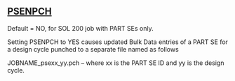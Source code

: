 ## [PSENPCH](https://nexus.hexagon.com/documentationcenter/bundle/MSC_Nastran_2022.4/page/Nastran_Combined_Book/qrg/parameters/TOC.PSENPCH.xhtml)

Default = NO, for SOL 200 job with PART SEs only.

Setting PSENPCH to YES causes updated Bulk Data entries of a PART SE for a design cycle punched to a separate file named as follows

JOBNAME_psexx_yy.pch – where xx is the PART SE ID and yy is the design cycle.


